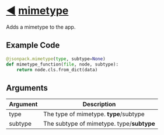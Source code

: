 # [◀](./README) [mimetype](/jsonpack/__init__.py)

Adds a mimetype to the app.

## Example Code
```py
@jsonpack.mimetype(type, subtype=None)
def mimetype_function(file, node, subtype):
    return node.cls.from_dict(data)
```

## Arguments

| Argument | Description |
|--|--|
|type|The type of mimetype. **type**/subtype|
|subtype|The subtype of mimetype. type/**subtype**|
